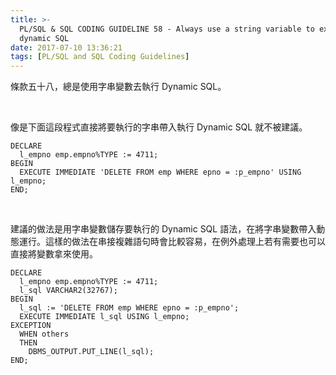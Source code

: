 ```yaml
---
title: >-
  PL/SQL & SQL CODING GUIDELINE 58 - Always use a string variable to execute
  dynamic SQL
date: 2017-07-10 13:36:21
tags: [PL/SQL and SQL Coding Guidelines]
---
```


條款五十八，總是使用字串變數去執行 Dynamic SQL。  

<!-- More -->

<br/>


像是下面這段程式直接將要執行的字串帶入執行 Dynamic SQL 就不被建議。  

```plsql
DECLARE
  l_empno emp.empno%TYPE := 4711;
BEGIN
  EXECUTE IMMEDIATE 'DELETE FROM emp WHERE epno = :p_empno' USING l_empno;
END;
```

<br/>


建議的做法是用字串變數儲存要執行的 Dynamic SQL 語法，在將字串變數帶入動態運行。這樣的做法在串接複雜語句時會比較容易，在例外處理上若有需要也可以直接將變數拿來使用。  

```plsql
DECLARE
  l_empno emp.empno%TYPE := 4711;
  l_sql VARCHAR2(32767);
BEGIN
  l_sql := 'DELETE FROM emp WHERE epno = :p_empno';
  EXECUTE IMMEDIATE l_sql USING l_empno;
EXCEPTION
  WHEN others
  THEN
    DBMS_OUTPUT.PUT_LINE(l_sql);
END;
```